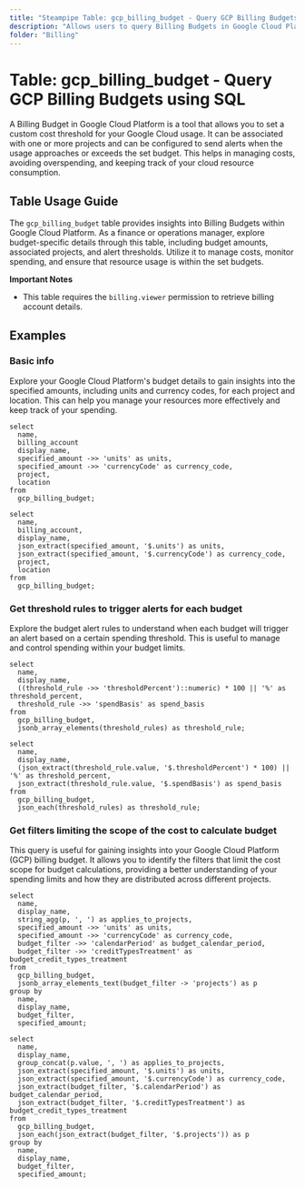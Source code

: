 ```yaml
---
title: "Steampipe Table: gcp_billing_budget - Query GCP Billing Budgets using SQL"
description: "Allows users to query Billing Budgets in Google Cloud Platform, specifically the budget amount, associated projects, and alert thresholds, providing insights into budget management and cost control."
folder: "Billing"
---
```


# Table: gcp_billing_budget - Query GCP Billing Budgets using SQL

A Billing Budget in Google Cloud Platform is a tool that allows you to set a custom cost threshold for your Google Cloud usage. It can be associated with one or more projects and can be configured to send alerts when the usage approaches or exceeds the set budget. This helps in managing costs, avoiding overspending, and keeping track of your cloud resource consumption.

## Table Usage Guide

The `gcp_billing_budget` table provides insights into Billing Budgets within Google Cloud Platform. As a finance or operations manager, explore budget-specific details through this table, including budget amounts, associated projects, and alert thresholds. Utilize it to manage costs, monitor spending, and ensure that resource usage is within the set budgets.

**Important Notes**
- This table requires the `billing.viewer` permission to retrieve billing account details.

## Examples

### Basic info
Explore your Google Cloud Platform's budget details to gain insights into the specified amounts, including units and currency codes, for each project and location. This can help you manage your resources more effectively and keep track of your spending.

```sql+postgres
select
  name,
  billing_account
  display_name,
  specified_amount ->> 'units' as units,
  specified_amount ->> 'currencyCode' as currency_code,
  project,
  location
from
  gcp_billing_budget;
```

```sql+sqlite
select
  name,
  billing_account,
  display_name,
  json_extract(specified_amount, '$.units') as units,
  json_extract(specified_amount, '$.currencyCode') as currency_code,
  project,
  location
from
  gcp_billing_budget;
```

### Get threshold rules to trigger alerts for each budget
Explore the budget alert rules to understand when each budget will trigger an alert based on a certain spending threshold. This is useful to manage and control spending within your budget limits.

```sql+postgres
select
  name,
  display_name,
  ((threshold_rule ->> 'thresholdPercent')::numeric) * 100 || '%' as threshold_percent,
  threshold_rule ->> 'spendBasis' as spend_basis
from
  gcp_billing_budget,
  jsonb_array_elements(threshold_rules) as threshold_rule;
```

```sql+sqlite
select
  name,
  display_name,
  (json_extract(threshold_rule.value, '$.thresholdPercent') * 100) || '%' as threshold_percent,
  json_extract(threshold_rule.value, '$.spendBasis') as spend_basis
from
  gcp_billing_budget,
  json_each(threshold_rules) as threshold_rule;
```

### Get filters limiting the scope of the cost to calculate budget
This query is useful for gaining insights into your Google Cloud Platform (GCP) billing budget. It allows you to identify the filters that limit the cost scope for budget calculations, providing a better understanding of your spending limits and how they are distributed across different projects.

```sql+postgres
select
  name,
  display_name,
  string_agg(p, ', ') as applies_to_projects,
  specified_amount ->> 'units' as units,
  specified_amount ->> 'currencyCode' as currency_code,
  budget_filter ->> 'calendarPeriod' as budget_calendar_period,
  budget_filter ->> 'creditTypesTreatment' as budget_credit_types_treatment
from
  gcp_billing_budget,
  jsonb_array_elements_text(budget_filter -> 'projects') as p
group by
  name,
  display_name,
  budget_filter,
  specified_amount;
```

```sql+sqlite
select
  name,
  display_name,
  group_concat(p.value, ', ') as applies_to_projects,
  json_extract(specified_amount, '$.units') as units,
  json_extract(specified_amount, '$.currencyCode') as currency_code,
  json_extract(budget_filter, '$.calendarPeriod') as budget_calendar_period,
  json_extract(budget_filter, '$.creditTypesTreatment') as budget_credit_types_treatment
from
  gcp_billing_budget,
  json_each(json_extract(budget_filter, '$.projects')) as p
group by
  name,
  display_name,
  budget_filter,
  specified_amount;
```